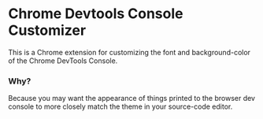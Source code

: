 # Chrome Devtools Console Customizer
This is a Chrome extension for customizing the font and background-color of the Chrome DevTools Console.

### Why?
Because you may want the appearance of things printed to the browser dev console to more closely match the theme in your source-code editor.
